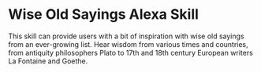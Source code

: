 # Wise Old Sayings Alexa Skill

This skill can provide users with a bit of inspiration with wise old sayings from an ever-growing list. Hear wisdom from various times and countries, from antiquity philosophers Plato to 17th and 18th century European writers La Fontaine and Goethe.

